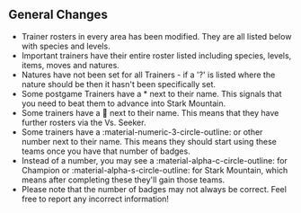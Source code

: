 ## General Changes

- Trainer rosters in every area has been modified. They are all listed below with species and levels.
- Important trainers have their entire roster listed including species, levels, items, moves and natures.
- Natures have not been set for all Trainers - if a '?' is listed where the nature should be then it hasn't been specifically set.
- Some postgame Trainers have a * next to their name. This signals that you need to beat them to advance into Stark Mountain.
- Some trainers have a :repeat: next to their name. This means that they have further rosters via the Vs. Seeker.
- Some trainers have a :material-numeric-3-circle-outline: or other number next to their name. This means they should start using these teams once you have that number of badges.
- Instead of a number, you may see a :material-alpha-c-circle-outline: for Champion or :material-alpha-s-circle-outline: for Stark Mountain, which means after completing these they'll gain those teams.
- Please note that the number of badges may not always be correct. Feel free to report any incorrect information!

